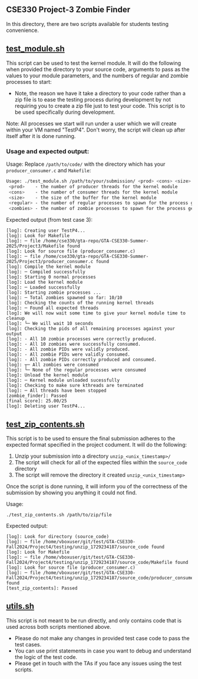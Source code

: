 ## CSE330 Project-3 Zombie Finder

In this directory, there are two scripts available for students testing convenience.

## [test_module.sh](https://github.com/CSE330-OS/CSE330-Summer-2025/blob/project-3/test_module.sh)

This script can be used to test the kernel module. It will do the following when provided the directory to your
source code, arguments to pass as the values to your module parameters, and the numbers of regular and zombie
processes to start:
 - Note, the reason we have it take a directory to your code rather than a zip file is to ease the testing process
during development by not requiring you to create a zip file just to test your code. This script is to be used
specifically during development.

Note: All processes we start will run under a user which we will create within your VM named "TestP4". Don't worry,
the script will clean up after itself after it is done running.

### Usage and expected output:

Usage: Replace `/path/to/code/` with the directory which has your `producer_consumer.c` and `Makefile`:
```bash
Usage: ./test_module.sh /path/to/your/submission/ <prod> <cons> <size> <regular> <zombies>
 <prod>    - the number of producer threads for the kernel module
 <cons>    - the number of consumer threads for the kernel module
 <size>    - the size of the buffer for the kernel module
 <regular> - the number of regular processes to spawn for the process generator
 <zombies> - the number of zombie processes to spawn for the process generator
```

Expected output (from test case 3):
```
[log]: Creating user TestP4...
[log]: Look for Makefile
[log]: ─ file /home/cse330/gta-repo/GTA-CSE330-Summer-2025/Project3/Makefile found
[log]: Look for source file (producer_consumer.c)
[log]: ─ file /home/cse330/gta-repo/GTA-CSE330-Summer-2025/Project3/producer_consumer.c found
[log]: Compile the kernel module
[log]: ─ Compiled successfully
[log]: Starting 0 normal processes
[log]: Load the kernel module
[log]: ─ Loaded successfully
[log]: Starting zombie processes ...
[log]: ─ Total zombies spawned so far: 10/10
[log]: Checking the counts of the running kernel threads
[log]: ─ Found all expected threads
[log]: We will now wait some time to give your kernel module time to cleanup
[log]: └─ We will wait 10 seconds
[log]: Checking the pids of all remaining processes against your output
[log]: - All 10 zombie processes were correctly produced.
[log]: - All 10 zombies were successfully consumed.
[log]: - All zombie PIDs were validly produced.
[log]: - All zombie PIDs were validly consumed.
[log]: - All zombie PIDs correctly produced and consumed.
[log]: ┬─ All zombies were consumed
[log]: └─ None of the regular processes were consumed
[log]: Unload the kernel module
[log]: ─ Kernel module unloaded sucessfully
[log]: Checking to make sure kthreads are terminated
[log]: ─ All threads have been stopped
[zombie_finder]: Passed
[final score]: 25.00/25
[log]: Deleting user TestP4...
```

## [test_zip_contents.sh](https://github.com/CSE330-OS/CSE330-Summer-2025/blob/project-3/test_zip_contents.sh)

This script is to be used to ensure the final submission adheres to the expected format specified in the project codument. It will do the following:

1. Unzip your submission into a directory `unzip_<unix_timestamp>/`
2. The script will check for all of the expected files within the `source_code` directory
3. The script will remove the directory it created `unzip_<unix_timestamp>`

Once the script is done running, it will inform you of the correctness of the submission by showing you anything it could not find.

Usage:
```
./test_zip_contents.sh /path/to/zip/file
```

Expected output:
```
[log]: Look for directory (source_code)
[log]: ─ file /home/vboxuser/git/test/GTA-CSE330-Fall2024/Project4/testing/unzip_1729234187/source_code found
[log]: Look for Makefile
[log]: ─ file /home/vboxuser/git/test/GTA-CSE330-Fall2024/Project4/testing/unzip_1729234187/source_code/Makefile found
[log]: Look for source file (producer_consumer.c)
[log]: ─ file /home/vboxuser/git/test/GTA-CSE330-Fall2024/Project4/testing/unzip_1729234187/source_code/producer_consumer.c found
[test_zip_contents]: Passed
```

## [utils.sh](https://github.com/CSE330-OS/CSE330-Summer-2025/blob/project-3/utils.sh)

This script is not meant to be run directly, and only contains code that is used across both scripts mentioned above.
- Please do not make any changes in provided test case code to pass the test cases.
- You can use print statements in case you want to debug and understand the logic of the test code.
- Please get in touch with the TAs if you face any issues using the test scripts.
